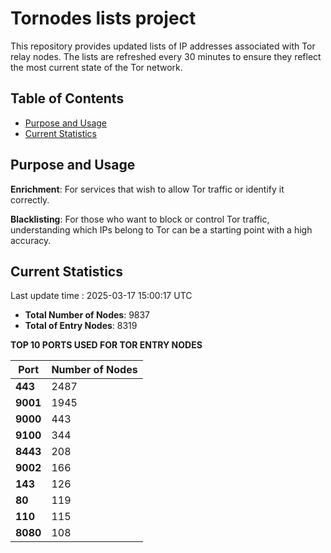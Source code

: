 # Tornodes lists project

This repository provides updated lists of IP addresses associated with Tor relay nodes. The lists are refreshed every 30 minutes to ensure they reflect the most current state of the Tor network.

## Table of Contents

- [Purpose and Usage](#purpose-and-usage)
- [Current Statistics](#current-statistics)


## Purpose and Usage

**Enrichment**: For services that wish to allow Tor traffic or identify it correctly.

**Blacklisting**: For those who want to block or control Tor traffic, understanding which IPs belong to Tor can be a starting point with a high accuracy.

## Current Statistics

Last update time : 2025-03-17 15:00:17 UTC

- **Total Number of Nodes**: 9837
- **Total of Entry Nodes**: 8319

**TOP 10 PORTS USED FOR TOR ENTRY NODES**

| **Port** | **Number of Nodes** |
|------|-----------------|
| **443**   | 2487  |
| **9001**   | 1945  |
| **9000**   | 443  |
| **9100**   | 344  |
| **8443**   | 208  |
| **9002**   | 166  |
| **143**   | 126  |
| **80**   | 119  |
| **110**   | 115  |
| **8080**   | 108  |


